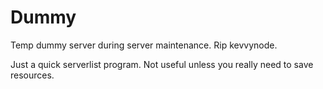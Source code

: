 # Dummy
Temp dummy server during server maintenance. Rip kevvynode.

Just a quick serverlist program. Not useful unless you really need to save resources.
